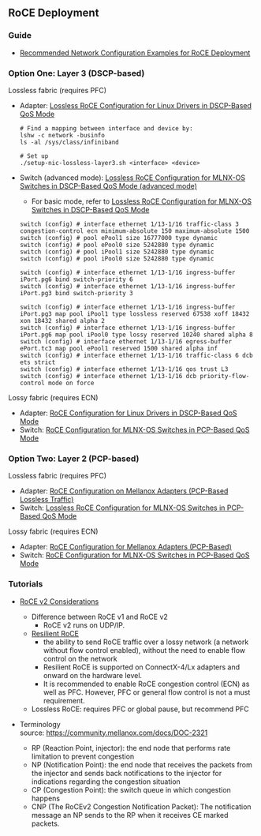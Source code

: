 ## RoCE Deployment

### Guide  
- [Recommended Network Configuration Examples for RoCE Deployment](https://community.mellanox.com/docs/DOC-2855)

### Option One: Layer 3 (DSCP-based)
Lossless fabric (requires PFC)
- Adapter: [Lossless RoCE Configuration for Linux Drivers in DSCP-Based QoS Mode](https://community.mellanox.com/docs/DOC-2881)
   ```
   # Find a mapping between interface and device by:
   lshw -c network -businfo
   ls -al /sys/class/infiniband 
   
   # Set up
   ./setup-nic-lossless-layer3.sh <interface> <device>
   ```

- Switch (advanced mode): [Lossless RoCE Configuration for MLNX-OS Switches in DSCP-Based QoS Mode (advanced mode)](https://community.mellanox.com/docs/DOC-2884)
   * For basic mode, refer to [Lossless RoCE Configuration for MLNX-OS Switches in DSCP-Based QoS Mode](https://community.mellanox.com/docs/DOC-3017)
   ```
   switch (config) # interface ethernet 1/13-1/16 traffic-class 3 congestion-control ecn minimum-absolute 150 maximum-absolute 1500
   switch (config) # pool ePool1 size 16777000 type dynamic
   switch (config) # pool ePool0 size 5242880 type dynamic
   switch (config) # pool iPool1 size 5242880 type dynamic
   switch (config) # pool iPool0 size 5242880 type dynamic
   
   switch (config) # interface ethernet 1/13-1/16 ingress-buffer iPort.pg6 bind switch-priority 6
   switch (config) # interface ethernet 1/13-1/16 ingress-buffer iPort.pg3 bind switch-priority 3
   
   switch (config) # interface ethernet 1/13-1/16 ingress-buffer iPort.pg3 map pool iPool1 type lossless reserved 67538 xoff 18432 xon 18432 shared alpha 2
   switch (config) # interface ethernet 1/13-1/16 ingress-buffer iPort.pg6 map pool iPool0 type lossy reserved 10240 shared alpha 8
   switch (config) # interface ethernet 1/13-1/16 egress-buffer ePort.tc3 map pool ePool1 reserved 1500 shared alpha inf
   switch (config) # interface ethernet 1/13-1/16 traffic-class 6 dcb ets strict
   switch (config) # interface ethernet 1/13-1/16 qos trust L3
   switch (config) # interface ethernet 1/13-1/16 dcb priority-flow-control mode on force
   ```

Lossy fabric (requires ECN)
- Adapter: [RoCE Configuration for Linux Drivers in DSCP-Based QoS Mode](https://community.mellanox.com/docs/DOC-2882)
- Switch: [RoCE Configuration for MLNX-OS Switches in PCP-Based QoS Mode](https://community.mellanox.com/docs/DOC-3016)


### Option Two: Layer 2 (PCP-based)
Lossless fabric (requires PFC)
- Adapter: [RoCE Configuration on Mellanox Adapters (PCP-Based Lossless Traffic)](https://community.mellanox.com/docs/DOC-2843) 
- Switch: [Lossless RoCE Configuration for MLNX-OS Switches in PCP-Based QoS Mode](https://community.mellanox.com/docs/DOC-3018)

Lossy fabric (requires ECN)
- Adapter: [RoCE Configuration for Mellanox Adapters (PCP-Based)](https://community.mellanox.com/docs/DOC-2883)
- Switch: [RoCE Configuration for MLNX-OS Switches in PCP-Based QoS Mode](https://community.mellanox.com/docs/DOC-3016)


### Tutorials
- [RoCE v2 Considerations](https://community.mellanox.com/docs/DOC-1451)
   * Difference between RoCE v1 and RoCE v2
      - RoCE v2 runs on UDP/IP.
   * [Resilient RoCE](https://community.mellanox.com/docs/DOC-2499) 
      - the ability to send RoCE traffic over a lossy network (a network without flow control enabled), without the need to enable flow control on the network
      - Resilient RoCE is supported on ConnectX-4/Lx adapters and onward on the hardware level.
      - It is recommended to enable RoCE congestion control (ECN) as well as PFC. However, PFC or general flow control is not a must requirement.
   * Lossless RoCE: requires PFC or global pause, but recommend PFC

- Terminology  
source: https://community.mellanox.com/docs/DOC-2321  
   * RP (Reaction Point, injector): the end node that performs rate limitation to prevent congestion
   * NP (Notification Point): the end node that receives the packets from the injector and sends back notifications to the injector for indications regarding the congestion situation
   * CP (Congestion Point): the switch queue in which congestion happens
   * CNP (The RoCEv2 Congestion Notification Packet): The notification message an NP sends to the RP when it receives CE marked packets.


